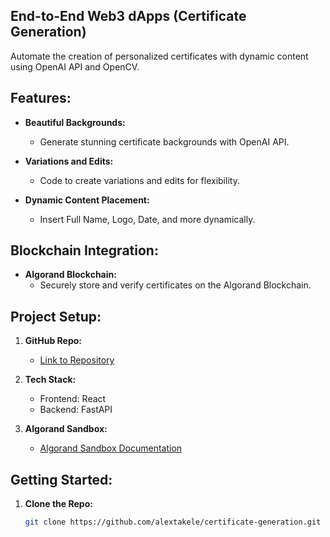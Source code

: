 ## End-to-End Web3 dApps (Certificate Generation)

Automate the creation of personalized certificates with dynamic content using OpenAI API and OpenCV.

## Features:

- **Beautiful Backgrounds:**
  - Generate stunning certificate backgrounds with OpenAI API.
  
- **Variations and Edits:**
  - Code to create variations and edits for flexibility.

- **Dynamic Content Placement:**
  - Insert Full Name, Logo, Date, and more dynamically.

## Blockchain Integration:

- **Algorand Blockchain:**
  - Securely store and verify certificates on the Algorand Blockchain.

## Project Setup:

1. **GitHub Repo:**
   - [Link to Repository](#)

2. **Tech Stack:**
   - Frontend: React
   - Backend: FastAPI

3. **Algorand Sandbox:**
   - [Algorand Sandbox Documentation](https://developer.algorand.org/docs/features/sandbox/)

## Getting Started:

1. **Clone the Repo:**
   ```bash
   git clone https://github.com/alextakele/certificate-generation.git
   

